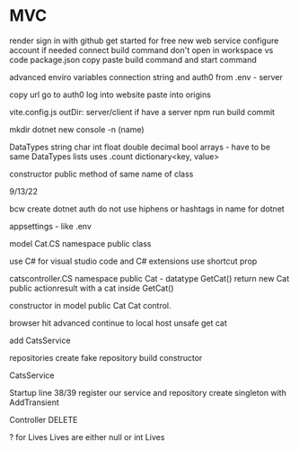 # MVC

render
sign in with github
get started for free
new
web service
configure account if needed
connect
build command
    don't open in workspace vs code
    package.json
    copy paste build command and start command

advanced
    enviro variables
        connection string and auth0 from .env - server

copy url go to auth0
log into website
    paste into origins

vite.config.js
outDir: server/client
    if have a server
    npm run build
    commit

mkdir 
dotnet new console -n (name)

DataTypes
string
char
int
float
double
decimal
bool
arrays - have to be same DataTypes
lists<subdatatype> uses .count
dictionary<key, value>

constructor
    public method of same name of class

9/13/22

bcw create
dotnet auth
do not use hiphens or hashtags in name for dotnet

appsettings - like .env

model
Cat.CS
namespace
public class

use C# for visual studio code and C# extensions 
    use shortcut prop

catscontroller.CS
namespace
public Cat - datatype GetCat()
    return new Cat
    public actionresult with a cat inside GetCat()

constructor in model
    public Cat
    Cat control.

browser hit advanced
    continue to local host unsafe
    get cat 

add CatsService

repositories
    create fake repository
    build constructor

CatsService

Startup
    line 38/39
    register our service and repository
    create singleton with AddTransient

Controller DELETE

? for Lives
    Lives are either null or int Lives

